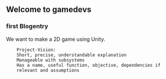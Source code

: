 ## Welcome to gamedevs

### first Blogentry

We want to make a 2D game using Unity.



```
    Project-Vision:
    Short, precise, understandable explanation
    Manageable with subsystems
    Has a name, useful function, objective, dependencies if
    relevant and assumptions
